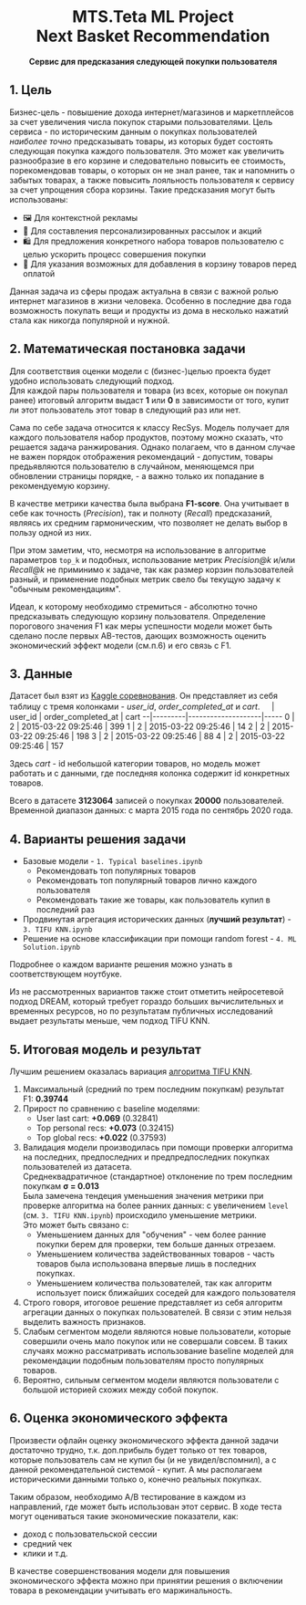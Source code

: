 <h1 align="center">MTS.Teta ML Project<br>Next Basket Recommendation</h1>
<p align="center"><b>Сервис для предсказания следующей покупки пользователя</b></p>

## 1. Цель
Бизнес-цель - повышение дохода интернет/магазинов и маркетплейсов за счет увеличения числа покупок старыми пользователями.
Цель сервиса - по историческим данным о покупках пользователей *наиболее точно* предсказывать товары, из которых будет состоять следующая покупка каждого пользователя.  Это может как увеличить разнообразие в его корзине и следовательно повысить ее стоимость, порекомендовав товары, о которых он не знал ранее, так и напомнить о забытых товарах, а также повысить лояльность пользователя к сервису за счет упрощения сбора корзины.
 Такие предсказания могут быть использованы:
* 🖼 Для контекстной рекламы
* 📧 Для составления персонализированных рассылок и акций
* 🛍 Для предложения конкретного набора товаров пользователю с целью ускорить процесс совершения покупки
* 🛒 Для указания возможных для добавления в корзину товаров перед оплатой

Данная задача из сферы продаж актуальна в связи с важной ролью интернет магазинов в жизни человека. Особенно в последние два года возможность покупать вещи и продукты из дома в несколько нажатий стала как никогда популярной и нужной.

## 2. Математическая постановка задачи
Для соответствия оценки модели с (бизнес-)целью проекта будет удобно использовать следующий подход.  
Для каждой пары пользователя и товара (из всех, которые он покупал ранее) итоговый алгоритм выдаст **1** или **0** в зависимости от того, купит ли этот пользователь этот товар в следующий раз или нет.    

Сама по себе задача относится к классу RecSys. Модель получает для каждого пользователя набор продуктов, поэтому можно сказать, что решается задача ранжирования. Однако полагаем, что в данном случае не важен порядок отображения рекомендаций - допустим, товары предьявляются пользователю в случайном, меняющемся при обновлении страницы порядке, - а важно только их попадание в рекомендуемую корзину.

В качестве метрики качества была выбрана **F1-score**. Она учитывает в себе как точность (_Precision_), так и полноту (_Recall_) предсказаний, являясь их средним гармоническим, что позволяет не делать выбор в пользу одной из них.  

При этом заметим, что, несмотря на использование в алгоритме параметров `top_k` и подобных, использование метрик _Precision@k_ и/или _Recall@k_ не приминимо к задаче, так как размер корзин пользователей разный, и применение подобных метрик свело бы текущую задачу к "обычным рекомендациям".

Идеал, к которому необходимо стремиться - абсолютно точно предсказывать следующую корзину пользователя. Определение порогового значения F1 как меры успешности модели может быть сделано после первых АВ-тестов, дающих возможность оценить экономический эффект модели (см.п.6) и его связь с F1.

## 3. Данные
Датасет был взят из [Kaggle соревнования](https://www.kaggle.com/c/sbermarket-internship-competition/).
Он представляет из себя таблицу с тремя колонками - *user_id*, *order_completed_at* и *cart*.
  ᅠ |	user_id | order_completed_at | cart
--|---------|--------------------|-----
0 |	2	| 2015-03-22 09:25:46	| 399
1	| 2	| 2015-03-22 09:25:46	| 14
2	| 2	| 2015-03-22 09:25:46	| 198
3	| 2	| 2015-03-22 09:25:46	| 88
4	| 2 |	2015-03-22 09:25:46	| 157  

Здесь *cart* - id небольшой категории товаров, но модель может работать и с данными, где последняя колонка содержит id конкретных товаров.  

Всего в датасете **3123064** записей о покупках **20000** пользователей. Временной диапазон данных: с марта 2015 года по сентябрь 2020 года.

## 4. Варианты решения задачи
* Базовые модели - `1. Typical baselines.ipynb`
    * Рекомендовать топ популярных товаров
    * Рекомендовать топ популярный товаров лично каждого пользователя
    * Рекомендовать такие же товары, как пользователь купил в последний раз
* Продвинутая агрегация исторических данных (**лучший результат**) - `3. TIFU KNN.ipynb`
* Решение на основе классификации при помощи random forest - `4. ML Solution.ipynb`

Подробнее о каждом варианте решения можно узнать в соответствующем ноутбуке.

Из не рассмотренных вариантов также стоит отметить нейросетевой подход DREAM, который требует гораздо больших вычислительных и временных ресурсов, но по результатам публичных исследований выдает результаты меньше, чем подход TIFU KNN.

## 5. Итоговая модель и результат
Лучшим решением оказалась вариация [алгоритма TIFU KNN](https://arxiv.org/pdf/2006.00556.pdf).
1. Максимальный (средний по трем последним покупкам) результат F1: **0.39744**
2. Прирост по сравнению с baseline моделями:
    - User last cart: **+0.069** (0.32841)
    - Top personal recs: **+0.073** (0.32415)
    - Top global recs: **+0.022** (0.37593)  
3. Валидация модели производилась при помощи проверки алгоритма на последних, предпоследних и предпредпоследних покупках пользователей из датасета.  
Среднеквадратичное (стандартное) отклонение по трем последним покупкам **σ = 0.013**  
Была замечена тендеция уменьшения значения метрики при проверке алгоритма на более ранних данных: с увеличением `level` (см. `3. TIFU KNN.ipynb`) происходило уменьшение метрики.   
Это может быть связано с:
    - Уменьшением данных для "обучения" - чем более ранние покупки берем для проверки, тем больше данных отрезаем.
    - Уменьшением количества задействованных товаров - часть товаров была использована впервые лишь в последних покупках.
    - Уменьшением количества пользователей, так как алгоритм использует поиск ближайших соседей для каждого пользователя
4. Строго говоря, итоговое решение представляет из себя алгоритм агрегации данных о покупках пользователей. В связи с этим нельзя выделить важность признаков.
5. Слабым сегментом модели являются новые пользователи, которые совершили очень мало покупок или не совершали совсем. В таких случаях можно рассматривать использование baseline моделей для рекомендации подобным пользователям просто популярных товаров.
6. Вероятно, сильным сегментом модели являются пользователи с большой историей схожих между собой покупок.





## 6. Оценка экономического эффекта
Произвести офлайн оценку экономического эффекта данной задачи достаточно трудно, т.к. доп.прибыль будет только от тех товаров, которые пользователь сам не купил бы (и не увидел/вспомнил), а с данной рекомендательной системой - купит. А мы располагаем историческими данными только о, конечно реальных покупках.

Таким образом, необходимо А/B тестирование в каждом из направлений, где может быть использован этот сервис. В ходе теста могут оцениваться такие экономические показатели, как:
- доход с пользовательской сессии
- средний чек
- клики
и т.д.

В качестве совершенствования модели для повышения экономического эффекта можно при принятии решения о включении товара в рекомендации учитывать его маржинальность.

